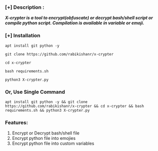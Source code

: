 

### [+] Description :
***X-crypter is a tool to encrypt(obfuscate) or decrypt bash/shell script or compile python script. Compilation is available in variable or emoji.***

### [+] Installation

```apt install git python -y```

```git clone https://github.com/rabikishanr/x-crypter```

```cd x-crypter```

```bash requirements.sh```

```python3 X-crypter.py```


### Or, Use Single Command
```
apt install git python -y && git clone https://github.com/rabikishanr/x-crypter && cd x-crypter && bash requirements.sh && python3 X-crypter.py
```

### Features:
1. Encrypt or Decrypt bash/shell file
2. Encrypt python file into emojies
3. Encrypt python file into custom variables
